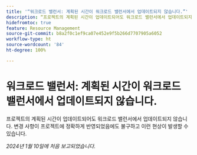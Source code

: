 ```yaml
---
title: '“워크로드 밸런서: 계획된 시간이 워크로드 밸런서에서 업데이트되지 않습니다.”'
description: “프로젝트의 계획된 시간이 업데이트되어도 워크로드 밸런서에서 업데이트되지 않습니다. 변경 사항이 프로젝트에 정확하게 반영되었음에도 불구하고 이런 현상이 발생할 수 있습니다.”
hidefromtoc: true
feature: Resource Management
source-git-commit: b8a2f0c1ef9ca07e452e9f5b266d7707905a6052
workflow-type: ht
source-wordcount: '84'
ht-degree: 100%

---
```



# 워크로드 밸런서: 계획된 시간이 워크로드 밸런서에서 업데이트되지 않습니다.

프로젝트의 계획된 시간이 업데이트되어도 워크로드 밸런서에서 업데이트되지 않습니다. 변경 사항이 프로젝트에 정확하게 반영되었음에도 불구하고 이런 현상이 발생할 수 있습니다.

_2024년 1월 10일에 처음 보고되었습니다._
